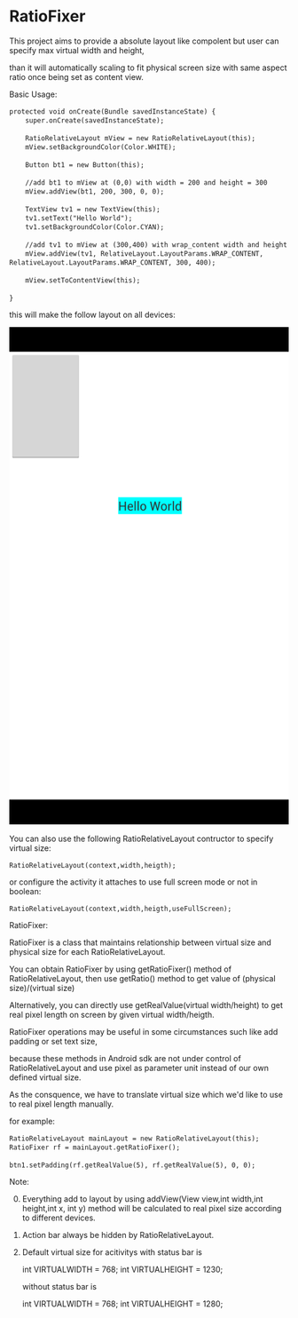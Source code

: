 RatioFixer
==========

This project aims to provide a absolute layout like compolent but user can specify max virtual width and height,

than it will automatically scaling to fit physical screen size with same aspect ratio once being set as content view.

Basic Usage:

	protected void onCreate(Bundle savedInstanceState) {
		super.onCreate(savedInstanceState);

		RatioRelativeLayout mView = new RatioRelativeLayout(this);
		mView.setBackgroundColor(Color.WHITE);
		
		Button bt1 = new Button(this);
		
		//add bt1 to mView at (0,0) with width = 200 and height = 300
		mView.addView(bt1, 200, 300, 0, 0);
		
		TextView tv1 = new TextView(this);
		tv1.setText("Hello World");
		tv1.setBackgroundColor(Color.CYAN);
		
		//add tv1 to mView at (300,400) with wrap_content width and height
		mView.addView(tv1, RelativeLayout.LayoutParams.WRAP_CONTENT, RelativeLayout.LayoutParams.WRAP_CONTENT, 300, 400);
		
		mView.setToContentView(this);

 	}

this will make the follow layout on all devices:

![Alt text](./imageForReadme/img1.png "example1")


You can also use the following RatioRelativeLayout contructor to specify virtual size:

	RatioRelativeLayout(context,width,heigth);

or configure the activity it attaches to use full screen mode or not in boolean:

	RatioRelativeLayout(context,width,heigth,useFullScreen);


RatioFixer:

RatioFixer is a class that maintains relationship between virtual size and physical size for each RatioRelativeLayout.

You can obtain RatioFixer by using getRatioFixer() method of RatioRelativeLayout, then use getRatio() method to get value of (physical size)/(virtual size)

Alternatively, you can directly use getRealValue(virtual width/height) to get real pixel length on screen by given virtual width/heigth. 

RatioFixer operations may be useful in some circumstances such like add padding or set text size,

because these methods in Android sdk are not under control of RatioRelativeLayout and use pixel as parameter unit instead of our own defined virtual size.

As the consquence, we have to translate virtual size which we'd like to use to real pixel length manually.

for example:

	RatioRelativeLayout mainLayout = new RatioRelativeLayout(this);
	RatioFixer rf = mainLayout.getRatioFixer(); 
	
	btn1.setPadding(rf.getRealValue(5), rf.getRealValue(5), 0, 0);



Note:

0. Everything add to layout by using addView(View view,int width,int height,int x, int y) method will be calculated to real pixel size according to different devices. 

1. Action bar always be hidden by RatioRelativeLayout. 

2. Default virtual size for acitivitys with status bar is 

    int VIRTUALWIDTH = 768;
    int VIRTUALHEIGHT = 1230;

    without status bar is 
   
    int VIRTUALWIDTH = 768;
    int VIRTUALHEIGHT = 1280;



